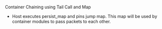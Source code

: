 Container Chaining using Tail Call and Map

- Host executes persist_map and pins jump map. This map will be used by 
container modules to pass packets to each other.


